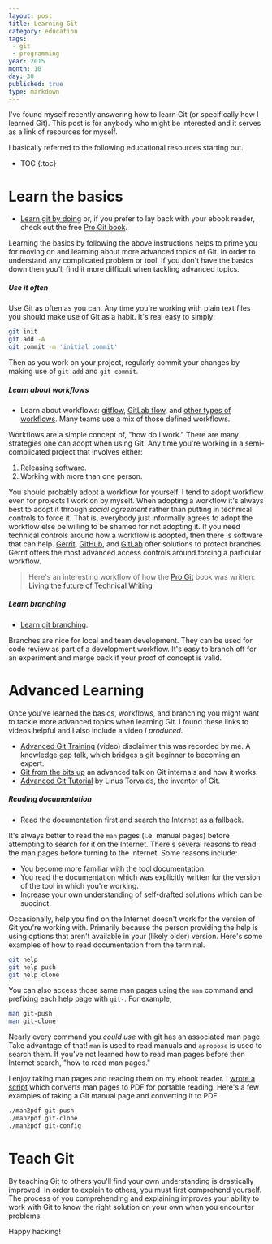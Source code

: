 ```yaml
---
layout: post
title: Learning Git
category: education
tags:
 - git
 - programming
year: 2015
month: 10
day: 30
published: true
type: markdown
---
```


I've found myself recently answering how to learn Git (or specifically how I
learned Git).  This post is for anybody who might be interested and it serves as
a link of resources for myself.

I basically referred to the following educational resources starting out.

* TOC
{:toc}

# Learn the basics

* [Learn git by doing][git-try] or, if you prefer to lay back with your ebook
  reader, check out the free [Pro Git book][git-book].

Learning the basics by following the above instructions helps to prime you for
moving on and learning about more advanced topics of Git.  In order to
understand any complicated problem or tool, if you don't have the basics down
then you'll find it more difficult when tackling advanced topics.

##### Use it often

Use Git as often as you can.  Any time you're working with plain text files you
should make use of Git as a habit.  It's real easy to simply:

```bash
git init
git add -A
git commit -m 'initial commit'
```

Then as you work on your project, regularly commit your changes by making use of
`git add` and `git commit`.

##### Learn about workflows

* Learn about workflows: [gitflow][gitflow], [GitLab flow][gitlab-flow], and
  [other types of workflows][git-workflows].  Many teams use a mix of those
  defined workflows.

Workflows are a simple concept of, "how do I work."  There are many strategies
one can adopt when using Git.  Any time you're working in a semi-complicated
project that involves either:

1. Releasing software.
2. Working with more than one person.

You should probably adopt a workflow for yourself.  I tend to adopt workflow
even for projects I work on by myself.  When adopting a workflow it's always
best to adopt it through _social agreement_ rather than putting in technical
controls to force it.  That is, everybody just informally agrees to adopt the
workflow else be willing to be shamed for not adopting it.  If you need
technical controls around how a workflow is adopted, then there is software that
can help.  [Gerrit][gerrit-protect], [GitHub][github-protect], and
[GitLab][gitlab-protect] offer solutions to protect branches.  Gerrit offers the
most advanced access controls around forcing a particular workflow.

> Here's an interesting workflow of how the [Pro Git][git-book] book was
> written: [Living the future of Technical Writing][git-book-workflow]

##### Learn branching

* [Learn git branching](http://pcottle.github.io/learnGitBranching/).

Branches are nice for local and team development.  They can be used for code
review as part of a development workflow.  It's easy to branch off for an
experiment and merge back if your proof of concept is valid.

# Advanced Learning

Once you've learned the basics, workflows, and branching you might want to
tackle more advanced topics when learning Git.  I found these links to videos
helpful and I also include a video _I produced_.

* [Advanced Git Training](http://youtu.be/x2VbPiNJjpw) (video) disclaimer this
  was recorded by me.  A knowledge gap talk, which bridges a git beginner to
  becoming an expert.
* [Git from the bits up](https://www.youtube.com/watch?v=MYP56QJpDr4) an
  advanced talk on Git internals and how it works.
* [Advanced Git Tutorial](https://www.youtube.com/watch?v=8ET_gl1qAZ0) by Linus
  Torvalds, the inventor of Git.

##### Reading documentation

* Read the documentation first and search the Internet as a fallback.

It's always better to read the `man` pages (i.e. manual pages) before attempting
to search for it on the Internet.  There's several reasons to read the man pages
before turning to the Internet.  Some reasons include:

* You become more familiar with the tool documentation.
* You read the documentation which was explicitly written for the version of the
  tool in which you're working.
* Increase your own understanding of self-drafted solutions which can be
  succinct.

Occasionally, help you find on the Internet doesn't work for the version of Git
you're working with.  Primarily because the person providing the help is using
options that aren't available in your (likely older) version.  Here's some
examples of how to read documentation from the terminal.

```bash
git help
git help push
git help clone
```

You can also access those same man pages using the `man` command and prefixing
each help page with `git-`.  For example,

```bash
man git-push
man git-clone
```

Nearly every command you _could use_ with git has an associated man page.  Take
advantage of that!  `man` is used to read manuals and `apropose` is used to
search them.  If you've not learned how to read man pages before then Internet
search, "how to read man pages."

I enjoy taking man pages and reading them on my ebook reader.  I [wrote a
script][man2pdf] which converts man pages to PDF for portable reading.  Here's a
few examples of taking a Git manual page and converting it to PDF.

```bash
./man2pdf git-push
./man2pdf git-clone
./man2pdf git-config
```

# Teach Git

By teaching Git to others you'll find your own understanding is drastically
improved.  In order to explain to others, you must first comprehend yourself.
The process of you comprehending and explaining improves your ability to work
with Git to know the right solution on your own when you encounter problems.

Happy hacking!

[gerrit-protect]: https://gerrit-documentation.storage.googleapis.com/Documentation/2.11.4/access-control.html
[git-book-workflow]: https://medium.com/@chacon/living-the-future-of-technical-writing-2f368bd0a272
[git-book]: http://git-scm.com/book
[git-try]: http://try.github.com/
[git-workflows]: https://www.atlassian.com/git/workflows
[gitflow]: http://nvie.com/posts/a-successful-git-branching-model/
[github-protect]: https://github.com/blog/2051-protected-branches-and-required-status-checks
[gitlab-flow]: https://about.gitlab.com/2014/09/29/gitlab-flow/
[gitlab-protect]: https://about.gitlab.com/2014/11/26/keeping-your-code-protected/
[man2pdf]: https://github.com/samrocketman/home/blob/master/bin/man2pdf
